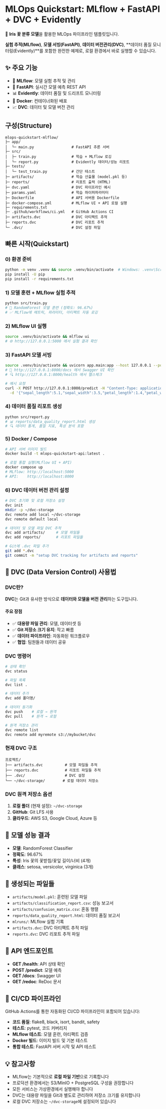 # MLOps Quickstart: MLflow + FastAPI + DVC + Evidently

🚀 **Iris 꽃 분류 모델**을 활용한 MLOps 파이프라인 템플릿입니다.

**실험 추적(MLflow)**, **모델 서빙(FastAPI)**, **데이터 버전관리(DVC)**, **데이터 품질 모니터링(Evidently)**를 포함한 완전한 예제로,
로컬 환경에서 바로 실행할 수 있습니다.

## ✨ 주요 기능

- 🧪 **MLflow**: 모델 실험 추적 및 관리
- 🚀 **FastAPI**: 실시간 모델 예측 REST API
- 📊 **Evidently**: 데이터 품질 및 드리프트 모니터링
- 🐳 **Docker**: 컨테이너화된 배포
- 📈 **DVC**: 데이터 및 모델 버전 관리

## 구성(Structure)
```
mlops-quickstart-mlflow/
├─ app/
│  └─ main.py                 # FastAPI 추론 서버
├─ src/
│  ├─ train.py                # 학습 + MLflow 로깅
│  └─ report.py               # Evidently 데이터/성능 리포트
├─ tests/
│  └─ test_train.py           # 간단 테스트
├─ artifacts/                 # 학습 산출물 (model.pkl 등)
├─ reports/                   # 리포트 출력 (HTML)
├─ dvc.yaml                   # DVC 파이프라인 예시
├─ params.yaml                # 학습 하이퍼파라미터
├─ Dockerfile                 # API 서버용 Dockerfile
├─ docker-compose.yml         # MLflow UI + API 로컬 실행
├─ requirements.txt
├─ .github/workflows/ci.yml   # GitHub Actions CI
├─ artifacts.dvc              # DVC 아티팩트 추적
├─ reports.dvc                # DVC 리포트 추적
└─ .dvc/                      # DVC 설정 파일
```

## 빠른 시작(Quickstart)

### 0) 환경 준비
```bash
python -m venv .venv && source .venv/bin/activate  # Windows: .venv\Scripts\activate
pip install -U pip
pip install -r requirements.txt
```

### 1) 모델 훈련 + MLflow 실험 추적
```bash
python src/train.py
# 🎯 RandomForest 모델 훈련 (정확도: 96.67%)
# ✅ MLflow에 메트릭, 파라미터, 아티팩트 자동 로깅
```

### 2) MLflow UI 실행
```bash
source .venv/bin/activate && mlflow ui
# 🌐 http://127.0.0.1:5000 에서 실험 결과 확인
```

### 3) FastAPI 모델 서빙
```bash
source .venv/bin/activate && uvicorn app.main:app --host 127.0.0.1 --port 8000 --reload
# 🚀 http://127.0.0.1:8000/docs 에서 Swagger UI 확인
# 🔍 http://127.0.0.1:8000/health 에서 헬스체크

# 예시 요청
curl -X POST http://127.0.0.1:8000/predict -H "Content-Type: application/json" \
  -d '{"sepal_length":5.1,"sepal_width":3.5,"petal_length":1.4,"petal_width":0.2}'
```

### 4) 데이터 품질 리포트 생성
```bash
python src/report.py
# 📊 reports/data_quality_report.html 생성
# 🔍 데이터 통계, 품질 지표, 특성 분석 포함
```

### 5) Docker / Compose
```bash
# API 서버 이미지 빌드
docker build -t mlops-quickstart-api:latest .

# 로컬 통합 실행(MLflow UI + API)
docker compose up
# MLflow: http://localhost:5000
# API:    http://localhost:8000
```

### 6) DVC 데이터 버전 관리 설정
```bash
# DVC 초기화 및 로컬 저장소 설정
dvc init
mkdir -p ~/dvc-storage
dvc remote add local ~/dvc-storage
dvc remote default local

# 데이터 및 모델 파일 DVC 추적
dvc add artifacts/     # 모델 파일들
dvc add reports/       # 리포트 파일들

# Git에 .dvc 파일 추가
git add *.dvc
git commit -m "setup DVC tracking for artifacts and reports"
```

## 🐘 DVC (Data Version Control) 사용법

### DVC란?
**DVC**는 Git과 유사한 방식으로 **데이터와 모델을 버전 관리**하는 도구입니다.

#### 주요 장점
- ✅ **대용량 파일 관리**: 모델, 데이터셋 등
- ✅ **Git 저장소 크기 유지**: 작고 빠름
- ✅ **데이터 파이프라인**: 자동화된 워크플로우
- ✅ **협업**: 팀원들과 데이터 공유

### DVC 명령어
```bash
# 상태 확인
dvc status

# 파일 목록
dvc list .

# 데이터 추가
dvc add 폴더명/

# 데이터 동기화
dvc push    # 로컬 → 원격
dvc pull    # 원격 → 로컬

# 원격 저장소 관리
dvc remote list
dvc remote add myremote s3://mybucket/dvc
```

### 현재 DVC 구조
```
프로젝트/
├── artifacts.dvc          # 모델 파일들 추적
├── reports.dvc            # 리포트 파일들 추적
├── .dvc/                  # DVC 설정
└── ~/dvc-storage/        # 로컬 데이터 저장소
```

### DVC 원격 저장소 옵션
1. **로컬 폴더** (현재 설정): `~/dvc-storage`
2. **GitHub**: Git LFS 사용
3. **클라우드**: AWS S3, Google Cloud, Azure 등

## 🎯 모델 성능 결과

- **모델**: RandomForest Classifier
- **정확도**: 96.67%
- **특성**: Iris 꽃의 꽃받침/꽃잎 길이/너비 (4개)
- **클래스**: setosa, versicolor, virginica (3개)

## 📁 생성되는 파일들

- `artifacts/model.pkl`: 훈련된 모델 파일
- `artifacts/classification_report.csv`: 성능 보고서
- `artifacts/confusion_matrix.csv`: 혼동 행렬
- `reports/data_quality_report.html`: 데이터 품질 보고서
- `mlruns/`: MLflow 실험 기록
- `artifacts.dvc`: DVC 아티팩트 추적 파일
- `reports.dvc`: DVC 리포트 추적 파일

## 🔧 API 엔드포인트

- **GET /health**: API 상태 확인
- **POST /predict**: 모델 예측
- **GET /docs**: Swagger UI
- **GET /redoc**: ReDoc 문서

## 🚀 CI/CD 파이프라인

GitHub Actions를 통한 자동화된 CI/CD 파이프라인이 포함되어 있습니다:

- **코드 품질**: flake8, black, isort, bandit, safety
- **테스트**: pytest, 코드 커버리지
- **MLflow 테스트**: 모델 훈련, 아티팩트 검증
- **Docker 빌드**: 이미지 빌드 및 기본 테스트
- **통합 테스트**: FastAPI 서버 시작 및 API 테스트

## 💡 참고사항

- MLflow는 기본적으로 **로컬 파일 기반**으로 기록합니다
- 프로덕션 환경에서는 S3/MinIO + PostgreSQL 구성을 권장합니다
- 모든 서비스는 가상환경에서 실행해야 합니다
- DVC는 대용량 파일을 Git과 별도로 관리하여 저장소 크기를 유지합니다
- 로컬 DVC 저장소는 `~/dvc-storage`에 설정되어 있습니다

